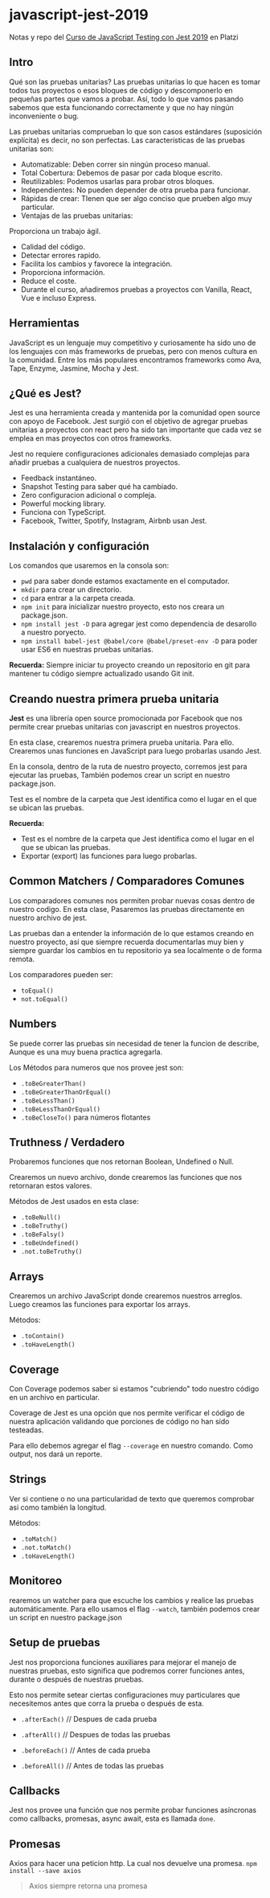 # javascript-jest-2019
Notas y repo del [Curso de JavaScript Testing con Jest 2019](https://platzi.com/clases/js-jest-2019/) en Platzi


## Intro
Qué son las pruebas unitarias? Las pruebas unitarias lo que hacen es tomar todos tus proyectos o esos bloques de código y descomponerlo en pequeñas partes que vamos a probar. Así, todo lo que vamos pasando sabemos que esta funcionando correctamente y que no hay ningún inconveniente o bug.

Las pruebas unitarias comprueban lo que son casos estándares (suposición explícita) es decir, no son perfectas. Las características de las pruebas unitarias son:

- Automatizable: Deben correr sin ningún proceso manual.
- Total Cobertura: Debemos de pasar por cada bloque escrito.
- Reutilizables: Podemos usarlas para probar otros bloques.
- Independientes: No pueden depender de otra prueba para funcionar.
- Rápidas de crear: TIenen que ser algo conciso que prueben algo muy particular.
- Ventajas de las pruebas unitarias:

Proporciona un trabajo ágil.
- Calidad del código.
- Detectar errores rapido.
- Facilita los cambios y favorece la integración.
- Proporciona información.
- Reduce el coste.
- Durante el curso, añadiremos pruebas a proyectos con Vanilla, React, Vue e incluso Express.


## Herramientas
JavaScript es un lenguaje muy competitivo y curiosamente ha sido uno de los lenguajes con más frameworks de pruebas, pero con menos cultura en la comunidad.
Entre los más populares encontramos frameworks como Ava, Tape, Enzyme, Jasmine, Mocha y Jest.

## ¿Qué es Jest?
Jest es una herramienta creada y mantenida por la comunidad open source con apoyo de Facebook. Jest surgió con el objetivo de agregar pruebas unitarias a proyectos con react pero ha sido tan importante que cada vez se emplea en mas proyectos con otros frameworks.

Jest no requiere configuraciones adicionales demasiado complejas para añadir pruebas a cualquiera de nuestros proyectos.

- Feedback instantáneo.
- Snapshot Testing para saber qué ha cambiado.
- Zero configuracion adicional o compleja.
- Powerful mocking library.
- Funciona con TypeScript.
- Facebook, Twitter, Spotify, Instagram, Airbnb usan Jest.

## Instalación y configuración
Los comandos que usaremos en la consola son:

- `pwd` para saber donde estamos exactamente en el computador.
- `mkdir` para crear un directorio.
- `cd` para entrar a la carpeta creada.
- `npm init` para inicializar nuestro proyecto, esto nos creara un package.json.
- `npm install jest -D` para agregar jest como dependencia de desarollo a nuestro poryecto.
-  `npm install babel-jest @babel/core @babel/preset-env -D` para poder usar ES6 en nuestras pruebas unitarias.

**Recuerda:**
Siempre iniciar tu proyecto creando un repositorio en git para mantener tu código siempre actualizado usando Git init.

## Creando nuestra primera prueba unitaria
**Jest** es una librería open source promocionada por Facebook que nos permite crear pruebas unitarias con javascript en nuestros proyectos.

En esta clase, crearemos nuestra primera prueba unitaria. Para ello. Crearemos unas funciones en JavaScript para luego probarlas usando Jest.

En la consola, dentro de la ruta de nuestro proyecto, corremos jest para ejecutar las pruebas, También podemos crear un script en nuestro package.json.

Test es el nombre de la carpeta que Jest identifica como el lugar en el que se ubican las pruebas.

**Recuerda:**
- Test es el nombre de la carpeta que Jest identifica como el lugar en el que se ubican las pruebas.
- Exportar (export) las funciones para luego probarlas.

## Common Matchers / Comparadores Comunes
Los comparadores comunes nos permiten probar nuevas cosas dentro de nuestro codigo. En esta clase, Pasaremos las pruebas directamente en nuestro archivo de jest.

Las pruebas dan a entender la información de lo que estamos creando en nuestro proyecto, así que siempre recuerda documentarlas muy bien y siempre guardar los cambios en tu repositorio ya sea localmente o de forma remota.

Los comparadores pueden ser:

- `toEqual()`
- `not.toEqual()`

## Numbers
Se puede correr las pruebas sin necesidad de tener la funcion de describe, Aunque es una muy buena practica agregarla.

Los Métodos para numeros que nos provee jest son:

- `.toBeGreaterThan()`
- `.toBeGreaterThanOrEqual()`
- `.toBeLessThan()`
- `.toBeLessThanOrEqual()`
- `.toBeCloseTo()` para números flotantes

## Truthness / Verdadero
Probaremos funciones que nos retornan Boolean, Undefined o Null.

Crearemos un nuevo archivo, donde crearemos las funciones que nos retornaran estos valores.

Métodos de Jest usados en esta clase:

- `.toBeNull()`
- `.toBeTruthy()`
- `.toBeFalsy()`
- `.toBeUndefined()`
- `.not.toBeTruthy()`

## Arrays
Crearemos un archivo JavaScript donde crearemos nuestros arreglos.
Luego creamos las funciones para exportar los arrays.

Métodos:

- `.toContain()`
- `.toHaveLength()`

## Coverage
Con Coverage podemos saber si estamos "cubriendo" todo nuestro código en un archivo en particular.

Coverage de Jest es una opción que nos permite verificar el código de nuestra aplicación validando que porciones de código no han sido testeadas.

Para ello debemos agregar el flag `--coverage` en nuestro comando. Como output, nos dará un reporte.

## Strings
Ver si contiene o no una particularidad de texto que queremos comprobar asi como también la longitud.

Métodos:

- `.toMatch()`
- `.not.toMatch()`
- `.toHaveLength()`

## Monitoreo
rearemos un watcher para que escuche los cambios y realice las pruebas automáticamente. Para ello usamos el flag `--watch`, también podemos crear un script en nuestro package.json

## Setup de pruebas
Jest nos proporciona funciones auxiliares para mejorar el manejo de nuestras pruebas, esto significa que podremos correr funciones antes, durante o después de nuestras pruebas.

Esto nos permite setear ciertas configuraciones muy particulares que necesitemos antes que corra la prueba o después de esta.

- `.afterEach()` // Despues de cada prueba
- `.afterAll()` // Despues de todas las pruebas

- `.beforeEach()` // Antes de cada prueba
- `.beforeAll()` // Antes de todas las pruebas

## Callbacks
Jest nos provee una función que nos permite probar funciones asíncronas como callbacks, promesas, async await, esta es llamada `done`.

## Promesas
Axios para hacer una peticion http. La cual nos devuelve una promesa.
`npm install --save axios`
>  Axios siempre retorna una promesa

